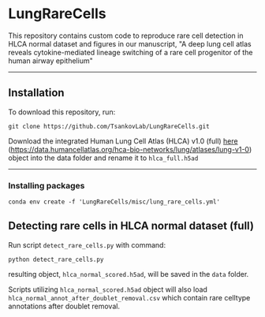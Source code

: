 # LungRareCells
This repository contains custom code to reproduce rare cell detection in HLCA normal dataset and figures in our manuscript, "A deep lung cell atlas reveals cytokine-mediated lineage switching of a rare cell progenitor of the human airway epithelium"

---- 

## Installation

To download this repository, run:

```
git clone https://github.com/TsankovLab/LungRareCells.git
```

Download the integrated Human Lung Cell Atlas (HLCA) v1.0 (full) [here](https://data.humancellatlas.org/hca-bio-networks/lung/atlases/lung-v1-0) (https://data.humancellatlas.org/hca-bio-networks/lung/atlases/lung-v1-0) object into the data folder and rename it to `hlca_full.h5ad`

----

### Installing packages

```
conda env create -f 'LungRareCells/misc/lung_rare_cells.yml'
```

## Detecting rare cells in HLCA normal dataset (full)

Run script `detect_rare_cells.py` with command:

```
python detect_rare_cells.py
```

resulting object, `hlca_normal_scored.h5ad`, will be saved in the `data` folder.

Scripts utilizing `hlca_normal_scored.h5ad` object will also load `hlca_normal_annot_after_doublet_removal.csv` which contain rare celltype annotations after doublet removal.
